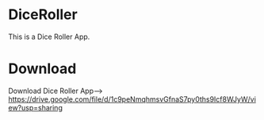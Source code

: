 # DiceRoller
This is a Dice Roller App.
# Download
Download Dice Roller App-->
https://drive.google.com/file/d/1c9peNmqhmsvGfnaS7py0ths9Icf8WJyW/view?usp=sharing
